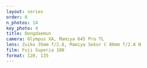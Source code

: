 ```yaml
---
layout: series
order: 0
n_photos: 14
key_photo: 4
title: Dongdaemun
camera: Olympus XA, Mamiya 645 Pro TL
lens: Zuiko 35mm f/2.8, Mamiya Sekor C 80mm f/2.8 N
film: Fuji Superia 100
format: 120, 135
---
```

